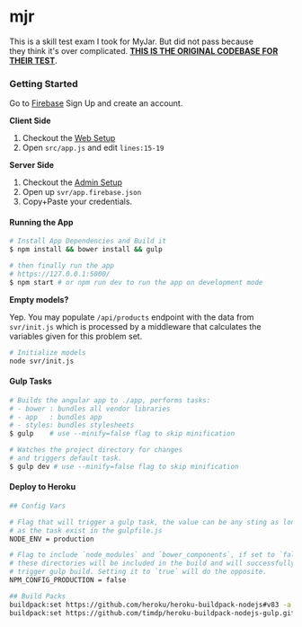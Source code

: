 mjr
===

This is a skill test exam I took for MyJar. But did not pass because <br>
they think it's over complicated. [**THIS IS THE ORIGINAL CODEBASE FOR THEIR TEST**](https://github.com/igorrootsi/myjar-test).

### Getting Started

Go to [Firebase](https://firebase.google.com/) Sign Up and create an account.

**Client Side**

1. Checkout the [Web Setup](https://firebase.google.com/docs/web/setup)
1. Open `src/app.js` and edit `lines:15-19`

**Server Side**

1. Checkout the [Admin Setup](https://firebase.google.com/docs/admin/setup)
1. Open up `svr/app.firebase.json`
1. Copy+Paste your credentials.

#### Running the App

```bash
# Install App Dependencies and Build it
$ npm install && bower install && gulp

# then finally run the app
# https://127.0.0.1:5000/
$ npm start # or npm run dev to run the app on development mode
```

**Empty models?**

Yep. You may populate `/api/products` endpoint with the data from `svr/init.js`
which is processed by a middleware that calculates the variables given for this
problem set.

```bash
# Initialize models
node svr/init.js
```

#### Gulp Tasks

```bash
# Builds the angular app to ./app, performs tasks:
# - bower : bundles all vendor libraries
# - app   : bundles app
# - styles: bundles stylesheets
$ gulp    # use --minify=false flag to skip minification

# Watches the project directory for changes
# and triggers default task.
$ gulp dev # use --minify=false flag to skip minification
```

#### Deploy to Heroku

```bash
## Config Vars

# Flag that will trigger a gulp task, the value can be any sting as long
# as the task exist in the gulpfile.js
NODE_ENV = production

# Flag to include `node_modules` and `bower_components`, if set to `false`
# these directories will be included in the build and will successfully
# trigger gulp build. Setting it to `true` will do the opposite.
NPM_CONFIG_PRODUCTION = false

## Build Packs
buildpack:set https://github.com/heroku/heroku-buildpack-nodejs#v83 -a YOUR_APP
buildpack:set https://github.com/timdp/heroku-buildpack-nodejs-gulp.git -a YOUR_APP
```
